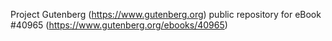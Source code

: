 Project Gutenberg (https://www.gutenberg.org) public repository for eBook #40965 (https://www.gutenberg.org/ebooks/40965)
